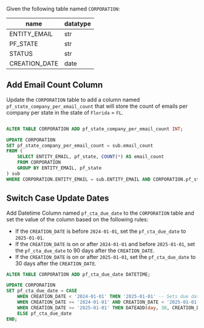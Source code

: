

Given the following table named `CORPORATION`:

| name          | datatype |
| ------------- | -------- |
| ENTITY_EMAIL  | str      |
| PF_STATE      | str      |
| STATUS        | str      |
| CREATION_DATE | date     |


## Add Email Count Column

Update the `CORPORATION` table to add a column named `pf_state_company_per_email_count` that will store the count of emails per company per state in the state of `Florida` = `FL`.


```sql

ALTER TABLE CORPORATION ADD pf_state_company_per_email_count INT;

UPDATE CORPORATION
SET pf_state_company_per_email_count = sub.email_count
FROM (
    SELECT ENTITY_EMAIL, pf_state, COUNT(*) AS email_count
    FROM CORPORATION
    GROUP BY ENTITY_EMAIL, pf_state
) sub
WHERE CORPORATION.ENTITY_EMAIL = sub.ENTITY_EMAIL AND CORPORATION.pf_state = sub.pf_state;


```


## Switch Case Update Dates

Add Datetime Column named `pf_cta_due_date` to the `CORPORATION` table and set the value of the column based on the following rules:
- If the `CREATION_DATE` is before `2024-01-01`, set the `pf_cta_due_date` to `2025-01-01`.
- If the `CREATION_DATE` is on or after `2024-01-01` and before `2025-01-01`, set the `pf_cta_due_date` to 90 days after the `CREATION_DATE`.
- If the `CREATION_DATE` is on or after `2025-01-01`, set the `pf_cta_due_date` to 30 days after the `CREATION_DATE`.


```sql
ALTER TABLE CORPORATION ADD pf_cta_due_date DATETIME;

UPDATE CORPORATION
SET pf_cta_due_date = CASE
    WHEN CREATION_DATE < '2024-01-01' THEN '2025-01-01' -- Sets due date to 1/1/2025 if formation is before 1/1/2024
    WHEN CREATION_DATE >= '2024-01-01' AND CREATION_DATE < '2025-01-01' THEN DATEADD(day, 90, CREATION_DATE) -- Adds 90 days to the creation date if formation is in 2024
    WHEN CREATION_DATE >= '2025-01-01' THEN DATEADD(day, 30, CREATION_DATE) -- Adds 30 days to the creation date if formation is on or after 1/1/2025
    ELSE pf_cta_due_date 
END;

```





